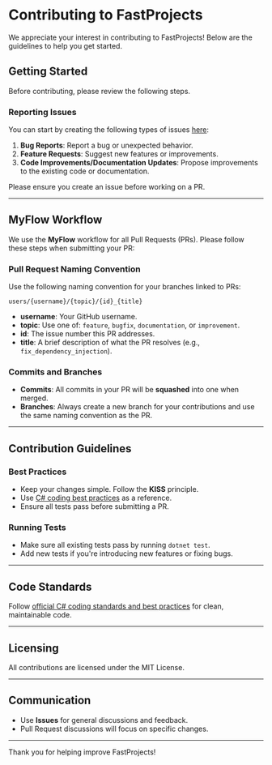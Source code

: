 # Contributing to FastProjects

We appreciate your interest in contributing to FastProjects! Below are the guidelines to help you get started.

## Getting Started

Before contributing, please review the following steps.

### Reporting Issues

You can start by creating the following types of issues [here](https://github.com/Fast-Projects-NET/FastProjects.ResultPattern/issues/new/choose):
1. **Bug Reports**: Report a bug or unexpected behavior.
2. **Feature Requests**: Suggest new features or improvements.
3. **Code Improvements/Documentation Updates**: Propose improvements to the existing code or documentation.

Please ensure you create an issue before working on a PR.

---

## MyFlow Workflow

We use the **MyFlow** workflow for all Pull Requests (PRs). Please follow these steps when submitting your PR:

### Pull Request Naming Convention

Use the following naming convention for your branches linked to PRs:
```
users/{username}/{topic}/{id}_{title}
```
- **username**: Your GitHub username.
- **topic**: Use one of: `feature`, `bugfix`, `documentation`, or `improvement`.
- **id**: The issue number this PR addresses.
- **title**: A brief description of what the PR resolves (e.g., `fix_dependency_injection`).

### Commits and Branches

- **Commits**: All commits in your PR will be **squashed** into one when merged.
- **Branches**: Always create a new branch for your contributions and use the same naming convention as the PR.

---

## Contribution Guidelines

### Best Practices

- Keep your changes simple. Follow the **KISS** principle.
- Use [C# coding best practices](https://docs.microsoft.com/en-us/dotnet/csharp/fundamentals/coding-style/coding-conventions) as a reference.
- Ensure all tests pass before submitting a PR.

### Running Tests

- Make sure all existing tests pass by running `dotnet test`.
- Add new tests if you're introducing new features or fixing bugs.

---

## Code Standards

Follow [official C# coding standards and best practices](https://docs.microsoft.com/en-us/dotnet/csharp/fundamentals/coding-style/coding-conventions) for clean, maintainable code.

---

## Licensing

All contributions are licensed under the MIT License.

---

## Communication

- Use **Issues** for general discussions and feedback.
- Pull Request discussions will focus on specific changes.

---

Thank you for helping improve FastProjects!
